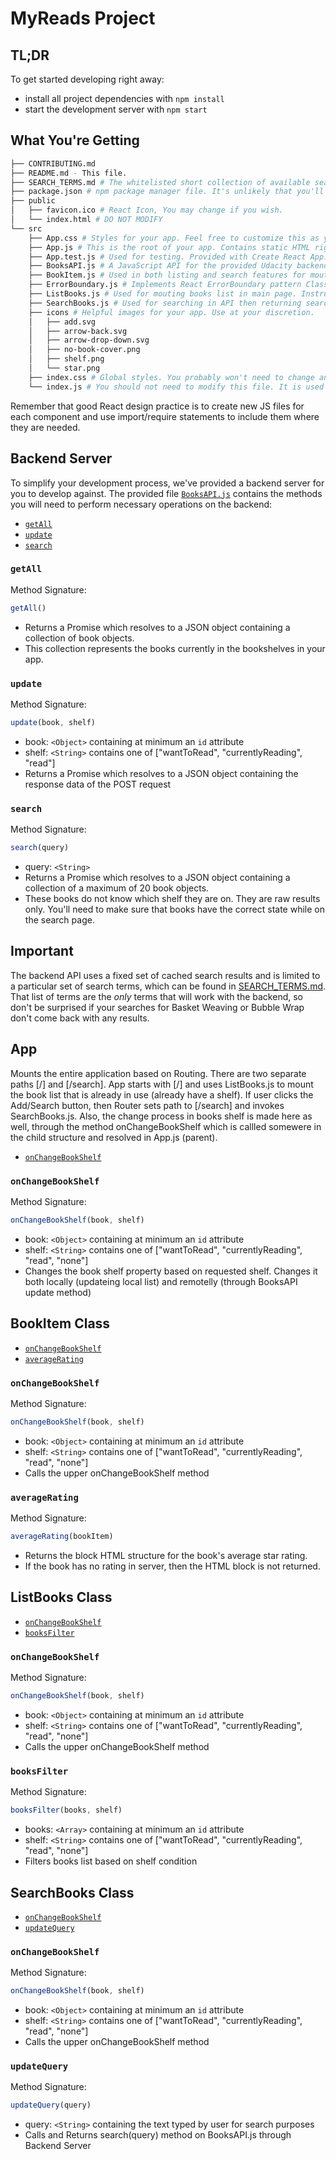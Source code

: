 # MyReads Project

## TL;DR

To get started developing right away:

* install all project dependencies with `npm install`
* start the development server with `npm start`


## What You're Getting
```bash
├── CONTRIBUTING.md
├── README.md - This file.
├── SEARCH_TERMS.md # The whitelisted short collection of available search terms for you to use with your app.
├── package.json # npm package manager file. It's unlikely that you'll need to modify this.
├── public
│   ├── favicon.ico # React Icon, You may change if you wish.
│   └── index.html # DO NOT MODIFY
└── src
    ├── App.css # Styles for your app. Feel free to customize this as you desire.
    ├── App.js # This is the root of your app. Contains static HTML right now. Instructions for the methods are below.
    ├── App.test.js # Used for testing. Provided with Create React App. Testing is encouraged, but not required.
    ├── BooksAPI.js # A JavaScript API for the provided Udacity backend. Instructions for the methods are below.
    ├── BookItem.js # Used in both listing and search features for mouting books list. Instructions for the methods are below.
    ├── ErrorBoundary.js # Implements React ErrorBoundary pattern Class.
    ├── ListBooks.js # Used for mouting books list in main page. Instructions for the methods are below.
    ├── SearchBooks.js # Used for searching in API then returning searched books list. Instructions for the methods are below.
    ├── icons # Helpful images for your app. Use at your discretion.
    │   ├── add.svg
    │   ├── arrow-back.svg
    │   ├── arrow-drop-down.svg
    │   ├── no-book-cover.png
    │   ├── shelf.png
    │   └── star.png
    ├── index.css # Global styles. You probably won't need to change anything here.
    └── index.js # You should not need to modify this file. It is used for DOM rendering only.
```

Remember that good React design practice is to create new JS files for each component and use import/require statements to include them where they are needed.

## Backend Server

To simplify your development process, we've provided a backend server for you to develop against. The provided file [`BooksAPI.js`](src/BooksAPI.js) contains the methods you will need to perform necessary operations on the backend:

* [`getAll`](#getall)
* [`update`](#update)
* [`search`](#search)

### `getAll`

Method Signature:

```js
getAll()
```

* Returns a Promise which resolves to a JSON object containing a collection of book objects.
* This collection represents the books currently in the bookshelves in your app.

### `update`

Method Signature:

```js
update(book, shelf)
```

* book: `<Object>` containing at minimum an `id` attribute
* shelf: `<String>` contains one of ["wantToRead", "currentlyReading", "read"]  
* Returns a Promise which resolves to a JSON object containing the response data of the POST request

### `search`

Method Signature:

```js
search(query)
```

* query: `<String>`
* Returns a Promise which resolves to a JSON object containing a collection of a maximum of 20 book objects.
* These books do not know which shelf they are on. They are raw results only. You'll need to make sure that books have the correct state while on the search page.

## Important
The backend API uses a fixed set of cached search results and is limited to a particular set of search terms, which can be found in [SEARCH_TERMS.md](SEARCH_TERMS.md). That list of terms are the _only_ terms that will work with the backend, so don't be surprised if your searches for Basket Weaving or Bubble Wrap don't come back with any results.

## App

Mounts the entire application based on Routing. There are two separate paths [/] and [/search]. App starts with [/] and uses ListBooks.js to mount the book list that is already in use (already have a shelf). If user clicks the Add/Search button, then Router sets path to [/search] and invokes SearchBooks.js.
Also, the change process in books shelf is made here as well, through the method onChangeBookShelf which is callled somewere in the child structure and resolved in App.js (parent).

* [`onChangeBookShelf`](#onchangebookshelf)

### `onChangeBookShelf`

Method Signature:

```js
onChangeBookShelf(book, shelf)
```

* book: `<Object>` containing at minimum an `id` attribute
* shelf: `<String>` contains one of ["wantToRead", "currentlyReading", "read", "none"]  
* Changes the book shelf property based on requested shelf. Changes it both locally (updateing local list) and remotelly (through BooksAPI update method)


## BookItem Class

* [`onChangeBookShelf`](#onchangebookshelf)
* [`averageRating`](#averagerating)

### `onChangeBookShelf`

Method Signature:

```js
onChangeBookShelf(book, shelf)
```

* book: `<Object>` containing at minimum an `id` attribute
* shelf: `<String>` contains one of ["wantToRead", "currentlyReading", "read", "none"]  
* Calls the upper onChangeBookShelf method

### `averageRating`

Method Signature:

```js
averageRating(bookItem)
```

* Returns the block HTML structure for the book's average star rating.
* If the book has no rating in server, then the HTML block is not returned.


## ListBooks Class

* [`onChangeBookShelf`](#onchangebookshelf)
* [`booksFilter`](#booksfilter)

### `onChangeBookShelf`

Method Signature:

```js
onChangeBookShelf(book, shelf)
```

* book: `<Object>` containing at minimum an `id` attribute
* shelf: `<String>` contains one of ["wantToRead", "currentlyReading", "read", "none"]  
* Calls the upper onChangeBookShelf method

### `booksFilter`

Method Signature:

```js
booksFilter(books, shelf)
```

* books: `<Array>` containing at minimum an `id` attribute
* shelf: `<String>` contains one of ["wantToRead", "currentlyReading", "read", "none"]  
* Filters books list based on shelf condition


## SearchBooks Class

* [`onChangeBookShelf`](#onchangebookshelf)
* [`updateQuery`](#updatequery)

### `onChangeBookShelf`

Method Signature:

```js
onChangeBookShelf(book, shelf)
```

* book: `<Object>` containing at minimum an `id` attribute
* shelf: `<String>` contains one of ["wantToRead", "currentlyReading", "read", "none"]  
* Calls the upper onChangeBookShelf method

### `updateQuery`

Method Signature:

```js
updateQuery(query)
```

* query: `<String>` containing the text typed by user for search purposes
* Calls and Returns search(query) method on BooksAPI.js through Backend Server
